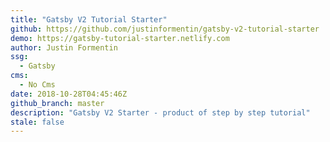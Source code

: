 ```yaml
---
title: "Gatsby V2 Tutorial Starter"
github: https://github.com/justinformentin/gatsby-v2-tutorial-starter
demo: https://gatsby-tutorial-starter.netlify.com
author: Justin Formentin
ssg:
  - Gatsby
cms:
  - No Cms
date: 2018-10-28T04:45:46Z
github_branch: master
description: "Gatsby V2 Starter - product of step by step tutorial"
stale: false
---
```

